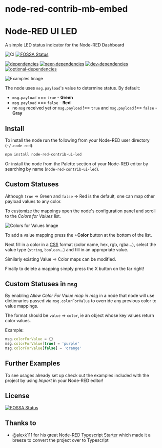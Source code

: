 # node-red-contrib-mb-embed
# Node-RED UI LED

A simple LED status indicator for the Node-RED Dashboard

![CI](https://github.com/Adorkable/node-red-contrib-ui-led/workflows/CI/badge.svg)
[![FOSSA Status](https://app.fossa.io/api/projects/git%2Bgithub.com%2FAdorkable%2Fnode-red-contrib-ui-led.svg?type=shield)](https://app.fossa.io/projects/git%2Bgithub.com%2FAdorkable%2Fnode-red-contrib-ui-led?ref=badge_shield)

[![dependencies](https://img.shields.io/david/adorkable/node-red-contrib-ui-led.svg?style=flat-square)](https://github.com/Adorkable/node-red-contrib-ui-led/network/dependencies)
[![peer-dependencies](https://img.shields.io/david/peer/adorkable/node-red-contrib-ui-led.svg?style=flat-square)](https://github.com/Adorkable/node-red-contrib-ui-led/network/dependencies)
[![dev-dependencies](https://img.shields.io/david/dev/adorkable/node-red-contrib-ui-led.svg?style=flat-square)](https://github.com/Adorkable/node-red-contrib-ui-led/network/dependencies)
[![optional-dependencies](https://img.shields.io/david/optional/adorkable/node-red-contrib-ui-led.svg?style=flat-square)](https://github.com/Adorkable/node-red-contrib-ui-led/network/dependencies)

![Examples Image](images/examples.png)

The node uses `msg.payload`'s value to determine status. By default:

- `msg.payload` === `true` - **Green**
- `msg.payload` === `false` - **Red**
- no `msg` received yet or `msg.payload` !== `true` and `msg.payload` !== `false` - **Gray**

## Install

To install the node run the following from your Node-RED user directory (`~/.node-red`):

```bash
npm install node-red-contrib-ui-led
```

Or install the node from the Palette section of your Node-RED editor by searching by name (`node-red-contrib-ui-led`).

## Custom Statuses

Although `true` => Green and `false` => Red is the default, one can map other payload values to any color.

To customize the mappings open the node's configuration panel and scroll to the _Colors for Values_ list.

![Colors for Values Image](images/colorsForValues.png)

To add a value mapping press the **+Color** button at the bottom of the list.

Next fill in a color in a [CSS](https://developer.mozilla.org/en-US/docs/Web/CSS/color_value) format (color name, hex, rgb, rgba...), select the value type (`string`, `boolean`...) and fill in an appropriate value.

Similarly existing Value => Color maps can be modified.

Finally to delete a mapping simply press the X button on the far right!

## Custom Statuses in `msg`

By enabling _Allow Color For Value map in msg_ in a node that node will use dictionaries passed via `msg.colorForValue` to override any previous color to value mappings.

The format should be `value` => `color`, ie an object whose key values return color values.

Example:

```js
msg.colorForValue = {}
msg.colorForValue[true] = 'purple'
msg.colorForValue[false] = 'orange'
```

## Further Examples

To see usages already set up check out the examples included with the project by using _Import_ in your Node-RED editor!

## License

[![FOSSA Status](https://app.fossa.io/api/projects/git%2Bgithub.com%2FAdorkable%2Fnode-red-contrib-ui-led.svg?type=large)](https://app.fossa.io/projects/git%2Bgithub.com%2FAdorkable%2Fnode-red-contrib-ui-led?ref=badge_large)

## Thanks to

- [@alexk111](https://github.com/alexk111) for his great [Node-RED Typescript Starter](https://github.com/alexk111/node-red-node-typescript-starter) which made it a breeze to convert the project over to Typescript

